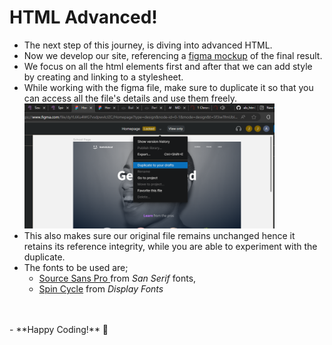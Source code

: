 # HTML Advanced!

- The next step of this journey, is diving into advanced HTML.
- Now we develop our site, referencing a <a href="https://www.figma.com/file/dyYL6Ku4WG7vsdpwvlcJZC/Homepage?type=design&mode=design" title="Fig Ref" target="_blank">figma mockup</a> of the final result.
- We focus on all the html elements first and after that we can add style by creating and linking to a stylesheet.
- While working with the figma file, make sure to duplicate it so that you can access all the file's details and use them freely.
<img src="../images/duplicate-screenshot.png" width="400px" height="200" alt="How to Duplicate"><br>
- This also makes sure our original file remains unchanged hence it retains its reference integrity, while you are able to experiment with the duplicate.
- The fonts to be used are;
  - <a href="https://www.fontsquirrel.com/fonts/source-sans-pro" title="Download Font" target="_blank">Source Sans Pro </a> from <em>San Serif</em> fonts,
  - <a href="https://www.fontsquirrel.com/fonts/Spin-Cycle-OT" title="Download Font" target="_blank">Spin Cycle</a> from <em>Display Fonts</em>
<br>
<br>
- **Happy Coding!** 🫡
